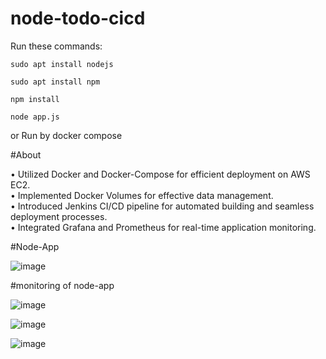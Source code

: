 # node-todo-cicd

Run these commands:


`sudo apt install nodejs`


`sudo apt install npm`


`npm install`

`node app.js`

or Run by docker compose

#About

• Utilized Docker and Docker-Compose for efficient deployment on AWS EC2.    
• Implemented Docker Volumes for effective data management.    
• Introduced Jenkins CI/CD pipeline for automated building and seamless deployment processes.    
• Integrated Grafana and Prometheus for real-time application monitoring.    

#Node-App

![image](https://github.com/Sumitkatkar/Automated-To-Do-List-Deployment-with-Monitoring-Excellence/assets/118961073/c61a6d91-d0e2-4c55-89f8-0ce41041a4fd)

#monitoring of node-app

![image](https://github.com/Sumitkatkar/Automated-To-Do-List-Deployment-with-Monitoring-Excellence/assets/118961073/962af925-4112-4b8c-9b45-a9940b705236)

![image](https://github.com/Sumitkatkar/Automated-To-Do-List-Deployment-with-Monitoring-Excellence/assets/118961073/330135d6-f798-4fe4-84b3-8d99773b2f9f)

![image](https://github.com/Sumitkatkar/Automated-To-Do-List-Deployment-with-Monitoring-Excellence/assets/118961073/fda45718-2537-4830-b9bf-4e340b6f1c3a)
